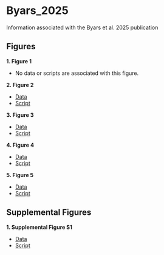# Byars_2025
Information associated with the Byars et al. 2025 publication

## Figures
**1. Figure 1**
- No data or scripts are associated with this figure.

**2. Figure 2**

- [Data](https://github.com/riddlenc/Byars_2025/blob/d6447105a0fcdad57474485d2826ba33f5d88ed1/Data_2.zip)
- [Script]()


**3. Figure 3**

- [Data](https://github.com/riddlenc/Byars_2025/blob/c1ee5105b533c84cd17fc6a94390abc64ce09414/Data_3.zip)
- [Script]()

     
**4. Figure 4**

- [Data](https://github.com/riddlenc/Byars_2024/blob/cf3dd4f3f7dc9c360974f3ba81461560e4617972/Data_4.zip)
- [Script](https://github.com/riddlenc/Byars_2024/blob/e8c352dcb4ee960d92a6091807f4e00ecda474b1/Figure%204.Rmd)


**5. Figure 5**

- [Data](https://github.com/riddlenc/Byars_2024/blob/667eb09e28a5805e305099d98ea60c1cd69a4b04/Data_5.zip)
- [Script](https://github.com/riddlenc/Byars_2024/blob/d379891e8508172c5e80070bd29fde9255c95485/Figure%205.Rmd)

## Supplemental Figures

**1. Supplemental Figure S1**

- [Data](https://github.com/riddlenc/Byars_2024/blob/35915fb9646a9226dd5d623d3ad3a5e615b65172/Data_S1.zip)
- [Script](https://github.com/riddlenc/Byars_2024/blob/980623a9771f51f86b5438aaaf8fd11b37e608ba/Supplemental%20Figure%201.Rmd)

